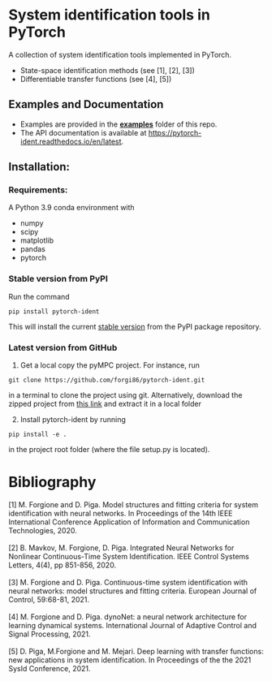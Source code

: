 # System identification tools in PyTorch
A collection of system identification tools implemented in PyTorch.

* State-space identification methods (see [1], [2], [3])
* Differentiable transfer functions (see [4], [5])

## Examples and Documentation

* Examples are provided in the [**examples**](examples) folder of this repo.
* The API documentation is available at https://pytorch-ident.readthedocs.io/en/latest.


## Installation:

### Requirements:
A Python 3.9 conda environment with

 * numpy
 * scipy
 * matplotlib
 * pandas
 * pytorch
 
### Stable version from PyPI

Run the command 

```
pip install pytorch-ident
```
This will install the current [stable version](https://pypi.org/project/pytorch-ident/) from the PyPI package repository.

### Latest version from GitHub
1. Get a local copy the pyMPC project. For instance, run 
```
git clone https://github.com/forgi86/pytorch-ident.git
```
in a terminal to clone the project using git. Alternatively, download the zipped project from [this link](https://github.com/forgi86/pytorch-ident/zipball/master) and extract it in a local folder

2. Install pytorch-ident by running
```
pip install -e .
```
in the project root folder (where the file setup.py is located). 

# Bibliography
[1] M. Forgione and D. Piga. Model structures and fitting criteria for system identification with neural networks. In Proceedings of the 14th IEEE International Conference Application of Information and Communication Technologies, 2020. <br/><br/>
[2] B. Mavkov, M. Forgione, D. Piga. Integrated Neural Networks for Nonlinear Continuous-Time System Identification. IEEE Control Systems Letters, 4(4), pp 851-856, 2020. <br/><br/>
[3] M. Forgione and D. Piga. Continuous-time system identification with neural networks: model structures and fitting criteria. European Journal of Control, 59:68-81, 2021. <br/><br/>
[4] M. Forgione and D. Piga. dynoNet: a neural network architecture for learning dynamical systems. International Journal of Adaptive Control and Signal Processing, 2021. <br/><br/>
[5] D. Piga, M.Forgione and M. Mejari. Deep learning with transfer functions: new applications in system identification. In Proceedings of the the 2021 SysId Conference, 2021. <br/><br/>
